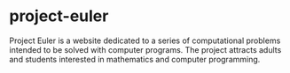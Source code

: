 # project-euler
Project Euler is a website dedicated to a series of computational problems intended to be solved with computer programs. The project attracts adults and students interested in mathematics and computer programming.
